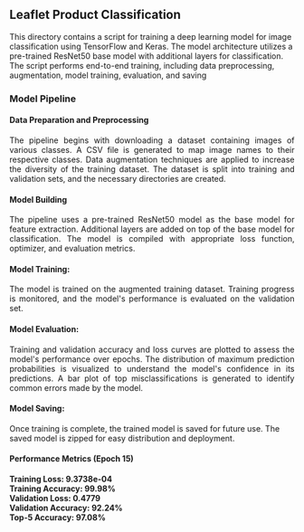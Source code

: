 ## Leaflet Product Classification
This directory contains a script for training a deep learning model for image classification using TensorFlow and Keras. The model architecture utilizes a pre-trained ResNet50 base model with additional layers for classification. The script performs end-to-end training, including data preprocessing, augmentation, model training, evaluation, and saving

### Model Pipeline

#### Data Preparation and Preprocessing
<p align="justify"> The pipeline begins with downloading a dataset containing images of various classes.
A CSV file is generated to map image names to their respective classes.
Data augmentation techniques are applied to increase the diversity of the training dataset.
The dataset is split into training and validation sets, and the necessary directories are created.</p>

#### Model Building
<p align="justify"> The pipeline uses a pre-trained ResNet50 model as the base model for feature extraction.
Additional layers are added on top of the base model for classification.
The model is compiled with appropriate loss function, optimizer, and evaluation metrics.</p>

#### Model Training:
<p align="justify"> The model is trained on the augmented training dataset.
Training progress is monitored, and the model's performance is evaluated on the validation set. </p>

#### Model Evaluation:
<p align="justify">Training and validation accuracy and loss curves are plotted to assess the model's performance over epochs.
The distribution of maximum prediction probabilities is visualized to understand the model's confidence in its predictions.
A bar plot of top misclassifications is generated to identify common errors made by the model. </p>

#### Model Saving:
Once training is complete, the trained model is saved for future use.
The saved model is zipped for easy distribution and deployment.
</p>

#### Performance Metrics (Epoch 15)
<b>Training Loss: 9.3738e-04 <br>
Training Accuracy: 99.98%<br>
Validation Loss: 0.4779<br>
Validation Accuracy: 92.24%<br>
Top-5 Accuracy: 97.08%<br> </b>
